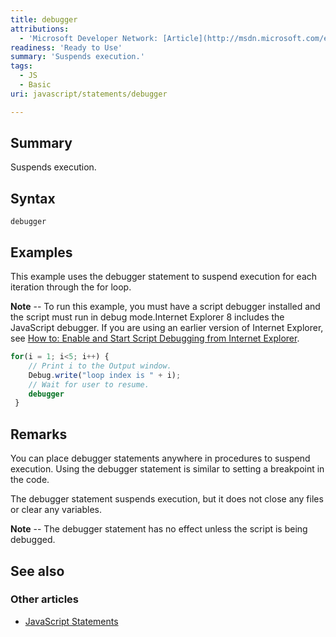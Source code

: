 ```yaml
---
title: debugger
attributions:
  - 'Microsoft Developer Network: [Article](http://msdn.microsoft.com/en-us/library/ie/0bwt76sk(v=vs.94).aspx)'
readiness: 'Ready to Use'
summary: 'Suspends execution.'
tags:
  - JS
  - Basic
uri: javascript/statements/debugger

---
```

## Summary

Suspends execution.

## Syntax

    debugger

## Examples

This example uses the debugger statement to suspend execution for each iteration through the for loop.

**Note** -- To run this example, you must have a script debugger installed and the script must run in debug mode.Internet Explorer 8 includes the JavaScript debugger. If you are using an earlier version of Internet Explorer, see [How to: Enable and Start Script Debugging from Internet Explorer](http://go.microsoft.com/fwlink/?LinkId=133801).

``` js
for(i = 1; i<5; i++) {
    // Print i to the Output window.
    Debug.write("loop index is " + i);
    // Wait for user to resume.
    debugger
 }
```

## Remarks

You can place debugger statements anywhere in procedures to suspend execution. Using the debugger statement is similar to setting a breakpoint in the code.

The debugger statement suspends execution, but it does not close any files or clear any variables.

**Note** -- The debugger statement has no effect unless the script is being debugged.

## See also

### Other articles

-   [JavaScript Statements](/javascript/statements)

